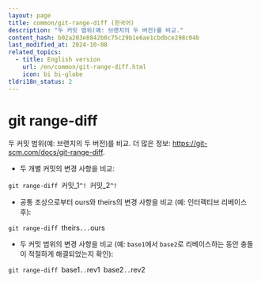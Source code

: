 ```yaml
---
layout: page
title: common/git-range-diff (한국어)
description: "두 커밋 범위(예: 브랜치의 두 버전)를 비교."
content_hash: b02a203e8842b0c75c29b1e6ae1cbdbce298c04b
last_modified_at: 2024-10-08
related_topics:
  - title: English version
    url: /en/common/git-range-diff.html
    icon: bi bi-globe
tldri18n_status: 2
---
```

# git range-diff

두 커밋 범위(예: 브랜치의 두 버전)를 비교.
더 많은 정보: <https://git-scm.com/docs/git-range-diff>.

- 두 개별 커밋의 변경 사항을 비교:

`git range-diff `<span class="tldr-var badge badge-pill bg-dark-lm bg-white-dm text-white-lm text-dark-dm font-weight-bold">커밋_1</span>`^! `<span class="tldr-var badge badge-pill bg-dark-lm bg-white-dm text-white-lm text-dark-dm font-weight-bold">커밋_2</span>`^!`

- 공통 조상으로부터 ours와 theirs의 변경 사항을 비교 (예: 인터랙티브 리베이스 후):

`git range-diff `<span class="tldr-var badge badge-pill bg-dark-lm bg-white-dm text-white-lm text-dark-dm font-weight-bold">theirs</span>`...`<span class="tldr-var badge badge-pill bg-dark-lm bg-white-dm text-white-lm text-dark-dm font-weight-bold">ours</span>

- 두 커밋 범위의 변경 사항을 비교 (예: `base1`에서 `base2`로 리베이스하는 동안 충돌이 적절하게 해결되었는지 확인):

`git range-diff `<span class="tldr-var badge badge-pill bg-dark-lm bg-white-dm text-white-lm text-dark-dm font-weight-bold">base1</span>`..`<span class="tldr-var badge badge-pill bg-dark-lm bg-white-dm text-white-lm text-dark-dm font-weight-bold">rev1</span>` `<span class="tldr-var badge badge-pill bg-dark-lm bg-white-dm text-white-lm text-dark-dm font-weight-bold">base2</span>`..`<span class="tldr-var badge badge-pill bg-dark-lm bg-white-dm text-white-lm text-dark-dm font-weight-bold">rev2</span>
